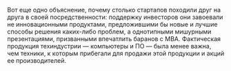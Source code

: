 Вот еще одно объяснение, почему столько стартапов походили друг на друга в своей посредственности: поддержку инвесторов они завоевали не инновационными продуктами, предложившими бы новые и лучшие способы решения каких-либо проблем, а однотипными мишурными презентациями, призванными впечатлить баранов с МВА.
Фактическая продукция техиндустрии — компьютеры и ПО — была менее важна, чем техники, к которым прибегали для продажи этой продукции и акций ее производителей.
